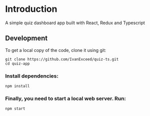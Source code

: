 

# Introduction
A simple quiz dashboard app built with React, Redux and Typescript

## Development
To get a local copy of the code, clone it using git:

```
git clone https://github.com/IvanExceed/quiz-ts.git
cd quiz-app
```

### Install dependencies:
```
npm install
```

### Finally, you need to start a local web server. Run:
```
npm start
```
